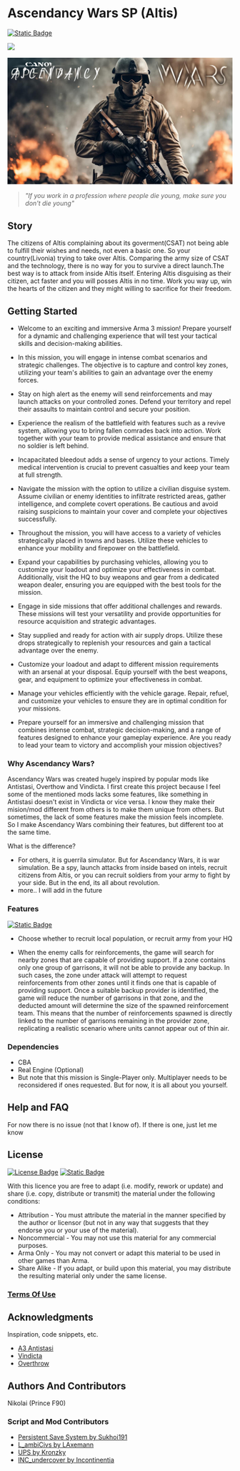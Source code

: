 # Ascendancy Wars SP (Altis) 
[![Static Badge](https://img.shields.io/badge/version-1.7.1a-teal?style=plastic&logo=github&labelColor=black)](CHANGELOG.md)  

[![](https://visitcount.itsvg.in/api?id=AscendancyWarsSPMain&label=Repository%20Visits&color=8&icon=6&pretty=true)](https://visitcount.itsvg.in)

![Ascendancy Wars Cover Photo](AscendancyWarsSP.jpeg)

> _"If you work in a profession where people die young, make sure you don't die young"_

## Story

The citizens of Altis complaining about its goverment(CSAT) not being able to fulfill their wishes and needs, not even a basic one.
So your country(Livonia) trying to take over Altis. Comparing the army size of CSAT and the technology, there is no way for you to survive a direct launch.The best way is to attack from inside Altis itself.
Entering Altis disguising as their citizen, act faster and you will posses Altis in no time. Work you way up, win the hearts of the citizen and they might willing to sacrifice for their freedom.

## Getting Started
* Welcome to an exciting and immersive Arma 3 mission! Prepare yourself for a dynamic and challenging experience that will test your tactical skills and decision-making abilities.

* In this mission, you will engage in intense combat scenarios and strategic challenges. The objective is to capture and control key zones, utilizing your team's abilities to gain an advantage over the enemy forces.

* Stay on high alert as the enemy will send reinforcements and may launch attacks on your controlled zones. Defend your territory and repel their assaults to maintain control and secure your position.

* Experience the realism of the battlefield with features such as a revive system, allowing you to bring fallen comrades back into action. Work together with your team to provide medical assistance and ensure that no soldier is left behind.

* Incapacitated bleedout adds a sense of urgency to your actions. Timely medical intervention is crucial to prevent casualties and keep your team at full strength.

* Navigate the mission with the option to utilize a civilian disguise system. Assume civilian or enemy identities to infiltrate restricted areas, gather intelligence, and complete covert operations. Be cautious and avoid raising suspicions to maintain your cover and complete your objectives successfully.

* Throughout the mission, you will have access to a variety of vehicles strategically placed in towns and bases. Utilize these vehicles to enhance your mobility and firepower on the battlefield.

* Expand your capabilities by purchasing vehicles, allowing you to customize your loadout and optimize your effectiveness in combat. Additionally, visit the HQ to buy weapons and gear from a dedicated weapon dealer, ensuring you are equipped with the best tools for the mission.

* Engage in side missions that offer additional challenges and rewards. These missions will test your versatility and provide opportunities for resource acquisition and strategic advantages.

* Stay supplied and ready for action with air supply drops. Utilize these drops strategically to replenish your resources and gain a tactical advantage over the enemy.

* Customize your loadout and adapt to different mission requirements with an arsenal at your disposal. Equip yourself with the best weapons, gear, and equipment to optimize your effectiveness in combat.

* Manage your vehicles efficiently with the vehicle garage. Repair, refuel, and customize your vehicles to ensure they are in optimal condition for your missions.

* Prepare yourself for an immersive and challenging mission that combines intense combat, strategic decision-making, and a range of features designed to enhance your gameplay experience. Are you ready to lead your team to victory and accomplish your mission objectives?

### Why Ascendancy Wars?

Ascendancy Wars was created hugely inspired by popular mods like Antistasi, Overthow and Vindicta.
I first create this project because I feel some of the mentioned mods lacks some features, like something in Antistasi doesn't exist in Vindicta or vice versa.
I know they make their mision/mod different from others is to make them unique from others. But sometimes, the lack of some features make the mission feels incomplete.
So I make Ascendancy Wars combining their features, but different too at the same time.

What is the difference?
* For others, it is guerrila simulator. But for Ascendancy Wars, it is war simulation.
  Be a spy, launch attacks from inside based on intels, recruit citizens from Altis, or you can recruit soldiers from your army to fight by your side.
  But in the end, its all about revolution.
* more.. I will add in the future

### Features
[![Static Badge](https://img.shields.io/badge/Roadmap-teal?style=plastic)](ROADMAP.md)

* Choose whether to recruit local population, or recruit army from your HQ

* When the enemy calls for reinforcements, the game will search for nearby zones that are capable of providing support. If a zone contains only one group of garrisons, it will not be able to provide any backup. In such cases, the zone under attack will attempt to request reinforcements from other zones until it finds one that is capable of providing support. Once a suitable backup provider is identified, the game will reduce the number of garrisons in that zone, and the deducted amount will determine the size of the spawned reinforcement team. This means that the number of reinforcements spawned is directly linked to the number of garrisons remaining in the provider zone, replicating a realistic scenario where units cannot appear out of thin air.

### Dependencies

* CBA
* Real Engine (Optional)
* But note that this mission is Single-Player only. Multiplayer needs to be reconsidered if ones requested. But for now, it is all about you yourself.

## Help and FAQ

For now there is no issue (not that I know of). If there is one, just let me know

## License

[![License Badge](https://img.shields.io/badge/APL--SA-black?style=plastic)](http://www.bohemia.net/community/licenses/arma-public-license-share-alike) [![Static Badge](https://img.shields.io/badge/Terms_Of_Use-teal?style=plastic)](TERMS.md)

With this licence you are free to adapt (i.e. modify, rework or update) and share (i.e. copy, distribute or transmit) the material under the following conditions:

* Attribution - You must attribute the material in the manner specified by the author or licensor (but not in any way that suggests that they endorse you or your use of the material).
* Noncommercial - You may not use this material for any commercial purposes.
* Arma Only - You may not convert or adapt this material to be used in other games than Arma.
* Share Alike - If you adapt, or build upon this material, you may distribute the resulting material only under the same license.

### [Terms Of Use](https://github.com/NikolaiF90/Ascendancy_Wars_SP.Altis/blob/main/TERMS.md)

## Acknowledgments

Inspiration, code snippets, etc.
* [A3 Antistasi](https://github.com/official-antistasi-community)
* [Vindicta](https://github.com/Sparker95/Vindicta)
* [Overthrow](https://github.com/ArmaOverthrow/Overthrow)

## Authors And Contributors
Nikolai (Prince F90)

### Script and Mod Contributors

* [Persistent Save System by Sukhoi191](https://gitlab.com/sukhoi191_a3/arma-3-persistent-save-system)
* [L_ambiCivs by LAxemann](https://github.com/LAxemann/L_ambiCivs)
* [UPS by Kronzky](https://www.kronzky.info/ups)
* [INC_undercover by Incontinentia](https://github.com/1ncontinentia/Incon-Undercover)
